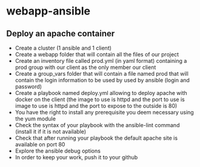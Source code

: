 # webapp-ansible

## Deploy an apache container

- Create a cluster (1 ansible and 1 client)
- Create a webapp folder that will contain all the files of our project
- Create an inventory file called prod.yml (in yaml format) containing a prod group with our client as the only
member our client
- Create a group_vars folder that will contain a file named prod that will contain the login information to be used by
used by ansible (login and password)
- Create a playbook named deploy.yml allowing to deploy apache with docker on the client (the image to use is httpd and the port to use is
image to use is httpd and the port to expose to the outside is 80)
- You have the right to install any prerequisite you deem necessary using the yum module
- Check the syntax of your playbook with the ansible-lint command (install it if it is not available)
- Check that after running your playbook the default apache site is available on port 80
- Explore the ansible debug options
- In order to keep your work, push it to your github
